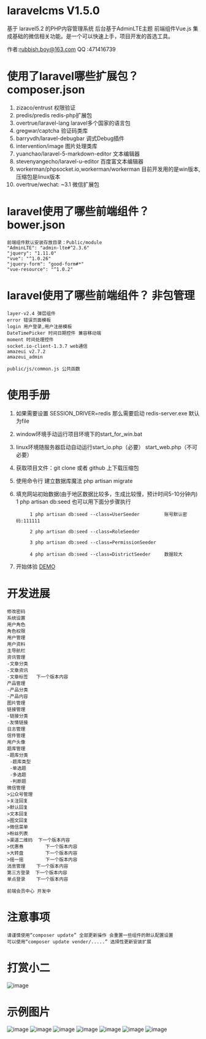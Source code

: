 
# laravelcms V1.5.0
基于 laravel5.2 的PHP内容管理系统  后台基于AdminLTE主题  前端组件Vue.js 集成基础的微信相关功能。是一个可以快速上手，项目开发的首选工具。

作者:rubbish.boy@163.com
QQ	:471416739

#	使用了laravel哪些扩展包？ composer.json
1. zizaco/entrust 权限验证
2. predis/predis redis-php扩展包
3. overtrue/laravel-lang laravel多个国家的语言包
4. gregwar/captcha 验证码类库
5. barryvdh/laravel-debugbar 调式Debug插件
6. intervention/image 图片处理类库
7. yuanchao/laravel-5-markdown-editor 文本编辑器
8. stevenyangecho/laravel-u-editor 百度富文本编辑器
9. workerman/phpsocket.io,workerman/workerman  目前开发用的是win版本, 压缩包是linux版本
10. overtrue/wechat: ~3.1	微信扩展包

#	laravel使用了哪些前端组件？ bower.json

	前端组件默认安装存放目录：Public/module
	"AdminLTE": "admin-lte#^2.3.6"
    "jquery": "1.11.0"
    "vue": "^1.0.26"
    "jquery-form": "good-form#*"
    "vue-resource": "^1.0.2"

#	laravel使用了哪些前端组件？ 非包管理
	layer-v2.4 弹层组件
	error 错误页面模板
	login 用户登录,用户注册模板
	DateTimePicker 时间日期控件 兼容移动端
	moment 时间处理控件
	socket.io-client-1.3.7 web通信
	amazeui	v2.7.2
	amazeui_admin 
	
	public/js/common.js 公共函数

#	使用手册
1. 如果需要设置 SESSION_DRIVER=redis 那么需要启动 redis-server.exe  默认为file

2. window环境手动运行项目环境下的start_for_win.bat

3. linux环境随服务器启动自动运行start_io.php（必要）  start_web.php（不可必要）

4. 获取项目文件：git clone 或者 github 上下载压缩包

5. 使用命令行 建立数据库魔法
    php artisan migrate
	
6. 填充网站初始数据(由于地区数据比较多，生成比较慢，预计时间5-10分钟内)	
		1 php artisan db:seed 也可以用下面分步骤执行
		
			1 php artisan db:seed --class=UserSeeder		 账号默认密码:111111
		
			2 php artisan db:seed --class=RoleSeeder
		
			3 php artisan db:seed --class=PermissionSeeder
		
			4 php artisan db:seed --class=DistrictSeeder	 数据较大
		
7. 开始体验
	[DEMO](http://demo.dc918.com)
	
#	开发进展

	修改密码 
	系统设置
	用户角色
	角色权限
	用户管理
	用户资料
	主导航栏
	资讯管理 
	-文章分类
	-文章资讯
	-文章标签	下一个版本内容
	产品管理	
	-产品分类	
	-产品内容	
	图片管理 
	链接管理 
	-链接分类
	-友情链接
	日志管理 
	信件管理 
	用户头像 
	题库管理	
	-题库分类	
	 -题库类型
	 -单选题
	 -多选题
	 -判断题
	微信管理 	
	>公众号管理 
	>关注回复	
	>默认回复	
	>文本回复	 
	>图文回复	 
	>微信菜单	 
	>粉丝列表	 
	>渠道二维码	下一个版本内容 
	>优惠券		下一个版本内容
	>大转盘		下一个版本内容 
	>摇一摇		下一个版本内容 
	消息管理 	下一个版本内容
	第三方登录  下一个版本内容
	单点登录    下一个版本内容
	
	前端会员中心 开发中
	
	

#	注意事项
	请谨慎使用“composer update” 全部更新操作 会重置一些组件的默认配置设置
	可以使用“composer update vender/.....” 选择性更新安装扩展
	
#	打赏小二
![image](https://github.com/q1082121/laravelcms/blob/master/public/images/alipay.jpg)

#	示例图片
![image](https://github.com/q1082121/laravelcms/blob/master/public/images/home/demo/1.png)
![image](https://github.com/q1082121/laravelcms/blob/master/public/images/home/demo/2.png)
![image](https://github.com/q1082121/laravelcms/blob/master/public/images/home/demo/3.png)
![image](https://github.com/q1082121/laravelcms/blob/master/public/images/home/demo/4.png)
![image](https://github.com/q1082121/laravelcms/blob/master/public/images/home/demo/5.png)
![image](https://github.com/q1082121/laravelcms/blob/master/public/images/home/demo/6.png)
![image](https://github.com/q1082121/laravelcms/blob/master/public/images/home/demo/7.png)